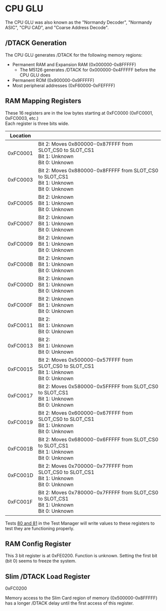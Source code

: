# CPU GLU

The CPU GLU was also known as the "Normandy Decoder", "Normandy ASIC", "CPU CAD", and "Coarse Address Decode".

## /DTACK Generation

The CPU GLU generates /DTACK for the following memory regions:
- Permanent RAM and Expansion RAM (0x000000-0x8FFFFF)
    - The M5126 generates /DTACK for 0x000000-0x4FFFFF before the CPU GLU does
- Permanent ROM (0x900000-0x9FFFFF)
- Most peripheral addresses (0xF60000-0xFEFFFF)

## RAM Mapping Registers

These 16 registers are in the low bytes starting at 0xFC0000 (0xFC0001, 0xFC0003, etc.)  
Each register is three bits wide.

| Location | |
| --- | --- |
| 0xFC0001 | Bit 2: Moves 0x800000-0x87FFFF from SLOT_CS0 to SLOT_CS1 <br>Bit 1: Unknown <br>Bit 0: Unknown |
| 0xFC0003 | Bit 2: Moves 0x880000-0x8FFFFF from SLOT_CS0 to SLOT_CS1 <br>Bit 1: Unknown <br>Bit 0: Unknown |
| 0xFC0005 | Bit 2: Unknown <br>Bit 1: Unknown <br>Bit 0: Unknown |
| 0xFC0007 | Bit 2: Unknown <br>Bit 1: Unknown <br>Bit 0: Unknown |
| 0xFC0009 | Bit 2: Unknown <br>Bit 1: Unknown <br>Bit 0: Unknown |
| 0xFC000B | Bit 2: Unknown <br>Bit 1: Unknown <br>Bit 0: Unknown |
| 0xFC000D | Bit 2: Unknown <br>Bit 1: Unknown <br>Bit 0: Unknown |
| 0xFC000F | Bit 2: Unknown <br>Bit 1: Unknown <br>Bit 0: Unknown |
| 0xFC0011 | Bit 2:<br>Bit 1: Unknown <br>Bit 0: Unknown |
| 0xFC0013 | Bit 2:<br>Bit 1: Unknown <br>Bit 0: Unknown |
| 0xFC0015 | Bit 2: Moves 0x500000-0x57FFFF from SLOT_CS0 to SLOT_CS1 <br>Bit 1: Unknown <br>Bit 0: Unknown |
| 0xFC0017 | Bit 2: Moves 0x580000-0x5FFFFF from SLOT_CS0 to SLOT_CS1 <br>Bit 1: Unknown <br>Bit 0: Unknown |
| 0xFC0019 | Bit 2: Moves 0x600000-0x67FFFF from SLOT_CS0 to SLOT_CS1 <br>Bit 1: Unknown <br>Bit 0: Unknown |
| 0xFC001B | Bit 2: Moves 0x680000-0x6FFFFF from SLOT_CS0 to SLOT_CS1 <br>Bit 1: Unknown <br>Bit 0: Unknown |
| 0xFC001D | Bit 2: Moves 0x700000-0x77FFFF from SLOT_CS0 to SLOT_CS1 <br>Bit 1: Unknown <br>Bit 0: Unknown |
| 0xFC001F | Bit 2: Moves 0x780000-0x7FFFFF from SLOT_CS0 to SLOT_CS1 <br>Bit 1: Unknown <br>Bit 0: Unknown |

Tests [80 and 81](TestManager.md#test-80-mapper-ram-data-test) in the Test Manager will write values to these registers to test they are functioning properly.

## RAM Config Register
This 3 bit register is at 0xFE0200. Function is unknown. Setting the first bit (bit 0) seems to freeze the system.

## Slim /DTACK Load Register

0xFC0200

Memory access to the Slim Card region of memory (0x500000-0x8FFFFF) has a longer /DTACK delay until the first access of this register.
